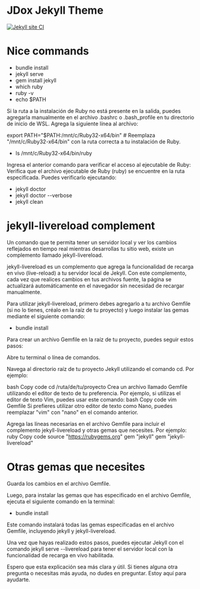 # JDox Jekyll Theme

[![Jekyll site CI](https://github.com/aliifam/jdox/actions/workflows/jekyll.yml/badge.svg?branch=master)](https://github.com/aliifam/jdox/actions/workflows/jekyll.yml)

# Nice commands

- bundle install
- jekyll serve
- gem install jekyll
- which ruby
- ruby -v
- echo $PATH

Si la ruta a la instalación de Ruby no está presente en la salida, puedes agregarla manualmente en el archivo .bashrc o .bash_profile en tu directorio de inicio de WSL. Agrega la siguiente línea al archivo:

export PATH="$PATH:/mnt/c/Ruby32-x64/bin" # Reemplaza "/mnt/c/Ruby32-x64/bin" con la ruta correcta a tu instalación de Ruby.

- ls /mnt/c/Ruby32-x64/bin/ruby

Ingresa el anterior comando para verificar el acceso al ejecutable de Ruby: Verifica que el archivo ejecutable de Ruby (ruby) se encuentre en la ruta especificada. Puedes verificarlo ejecutando:

- jekyll doctor
- jekyll doctor --verbose
- jekyll clean

# jekyll-livereload complement

Un comando que te permita tener un servidor local y ver los cambios reflejados en tiempo real mientras desarrollas tu sitio web, existe un complemento llamado jekyll-livereload.

jekyll-livereload es un complemento que agrega la funcionalidad de recarga en vivo (live-reload) a tu servidor local de Jekyll. Con este complemento, cada vez que realices cambios en tus archivos fuente, la página se actualizará automáticamente en el navegador sin necesidad de recargar manualmente.

Para utilizar jekyll-livereload, primero debes agregarlo a tu archivo Gemfile (si no lo tienes, créalo en la raíz de tu proyecto) y luego instalar las gemas mediante el siguiente comando:

- bundle install

Para crear un archivo Gemfile en la raíz de tu proyecto, puedes seguir estos pasos:

Abre tu terminal o línea de comandos.

Navega al directorio raíz de tu proyecto Jekyll utilizando el comando cd. Por ejemplo:

bash
Copy code
cd /ruta/de/tu/proyecto
Crea un archivo llamado Gemfile utilizando el editor de texto de tu preferencia. Por ejemplo, si utilizas el editor de texto Vim, puedes usar este comando:
bash
Copy code
vim Gemfile
Si prefieres utilizar otro editor de texto como Nano, puedes reemplazar "vim" con "nano" en el comando anterior.

Agrega las líneas necesarias en el archivo Gemfile para incluir el complemento jekyll-livereload y otras gemas que necesites. Por ejemplo:
ruby
Copy code
source "https://rubygems.org"
gem "jekyll"
gem "jekyll-livereload"

# Otras gemas que necesites

Guarda los cambios en el archivo Gemfile.

Luego, para instalar las gemas que has especificado en el archivo Gemfile, ejecuta el siguiente comando en la terminal:

- bundle install

Este comando instalará todas las gemas especificadas en el archivo Gemfile, incluyendo jekyll y jekyll-livereload.

Una vez que hayas realizado estos pasos, puedes ejecutar Jekyll con el comando jekyll serve --livereload para tener el servidor local con la funcionalidad de recarga en vivo habilitada.

Espero que esta explicación sea más clara y útil. Si tienes alguna otra pregunta o necesitas más ayuda, no dudes en preguntar. Estoy aquí para ayudarte.
